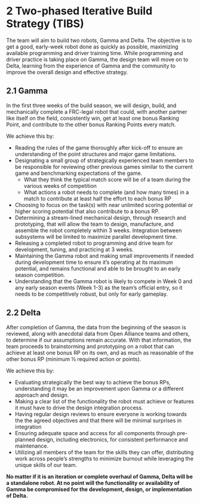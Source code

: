 # 2 Two-phased Iterative Build Strategy (TIBS)

The team will aim to build two robots, Gamma and Delta.  The objective is to get a good, early-week robot done as quickly as possible, maximizing available programming and driver training time.  While programming and driver practice is taking place on Gamma, the design team will move on to Delta, learning from the experience of Gamma and the community to improve the overall design and effective strategy.

## 2.1 Gamma
In the first three weeks of the build season, we will design, build, and mechanically complete a FRC-legal robot that could, with another partner like itself on the field, consistently win, get at least one bonus Ranking Point, and contribute to the other bonus Ranking Points every match. 

We achieve this by:
* Reading the rules of the game thoroughly after kick-off to ensure an understanding of the point structures and major game limitations.
* Designating a small group of strategically experienced team members to be responsible for reviewing other previous games similar to the current game and benchmarking expectations of the game.
  * What they think the typical match score will be of a team during the various weeks of competition
  * What actions a robot needs to complete (and how many times) in a match to contribute at least half the effort to each bonus RP
* Choosing to focus on the task(s) with near unlimited scoring potential or higher scoring potential that also contribute to a bonus RP.
* Determining a stream-lined mechanical design, through research and prototyping, that will allow the team to design, manufacture, and assemble the robot completely within 3 weeks.  Integration between subsystems will be limited to maximize parallel development time.  
* Releasing a completed robot to programming and drive team for development, tuning, and practicing at 3 weeks.  
* Maintaining the Gamma robot and making small improvements if needed during development time to ensure it’s operating at its maximum potential, and remains functional and able to be brought to an early season competition.
* Understanding that the Gamma robot is likely to compete in Week 0 and any early season events (Week 1-3) as the team’s official entry, so it needs to be competitively robust, but only for early gameplay.  

## 2.2 Delta
After completion of Gamma, the data from the beginning of the season is reviewed, along with anecdotal data from Open Alliance teams and others, to determine if our assumptions remain accurate.  With that information, the team proceeds to brainstorming and prototyping on a robot that can achieve at least one bonus RP on its own, and as much as reasonable of the other bonus RP (minimum ½ required action or points).  

We achieve this by:
* Evaluating strategically the best way to achieve the bonus RPs, understanding it may be an improvement upon Gamma or a different approach and design.  
* Making a clear list of the functionality the robot must achieve or features it must have to drive the design integration process.
* Having regular design reviews to ensure everyone is working towards the the agreed objectives and that there will be minimal surprises in integration
* Ensuring adequate space and access for all components through pre-planned design, including electronics, for consistent performance and maintenance.
* Utilizing all members of the team for the skills they can offer, distributing work across people’s strengths to minimize burnout while leveraging the unique skills of our team.

__No matter if it is an iteration or complete overhaul of Gamma, Delta will be a standalone robot.  At no point will the functionality or availability of Gamma be compromised for the development, design, or implementation of Delta.__ 
